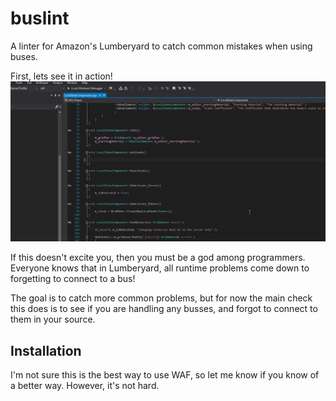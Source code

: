 # buslint
A linter for Amazon's Lumberyard to catch common mistakes when using buses.

First, lets see it in action!
![snip snip](example.gif)

If this doesn't excite you, then you must be a god among programmers. Everyone knows that in Lumberyard, all runtime problems come down to forgetting to connect to a bus!

The goal is to catch more common problems, but for now the main check this does is to see if you are handling any busses, and forgot to connect to them in your source.

## Installation

I'm not sure this is the best way to use WAF, so let me know if you know of a better way. However, it's not hard.


